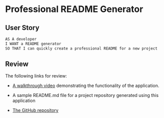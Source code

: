 # Professional README Generator

## User Story

```md
AS A developer
I WANT a README generator
SO THAT I can quickly create a professional README for a new project
```

## Review

The following links for review:

* [A walkthrough video](https://www.google.com) demonstrating the functionality of the application.

* A sample README.md file for a project repository generated using this application

* [The GitHub repository](https://www.google.com)


